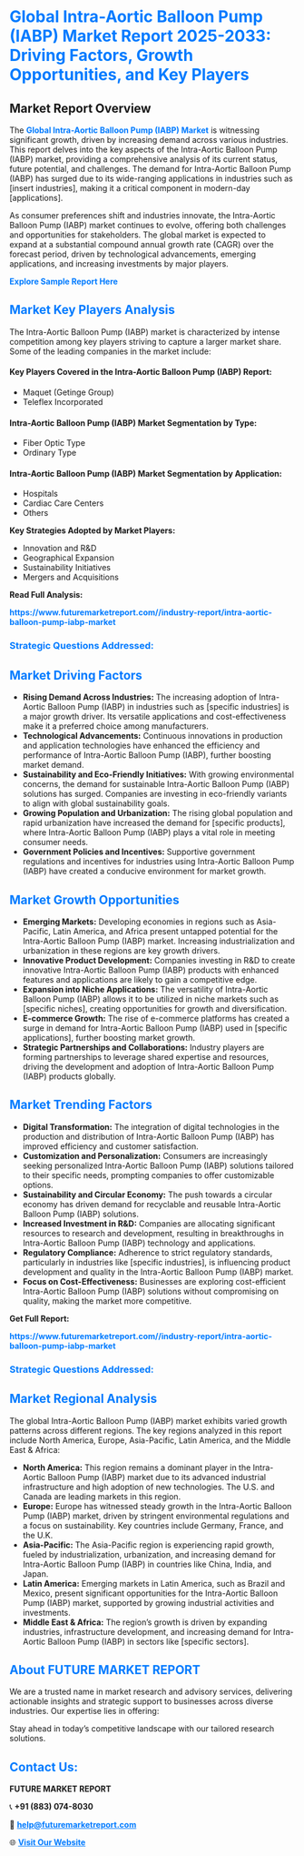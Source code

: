 <h1 style="color: #007BFF;">Global Intra-Aortic Balloon Pump (IABP) Market Report 2025-2033: Driving Factors, Growth Opportunities, and Key Players</h1>

<section id="overview">
<h2>Market Report Overview</h2>
<p>The <a href="https://www.futuremarketreport.com//industry-report/intra-aortic-balloon-pump-iabp-market" style="color: #007BFF; text-decoration: none;"><strong>Global Intra-Aortic Balloon Pump (IABP) Market</strong></a> is witnessing significant growth, driven by increasing demand across various industries. This report delves into the key aspects of the Intra-Aortic Balloon Pump (IABP) market, providing a comprehensive analysis of its current status, future potential, and challenges. The demand for Intra-Aortic Balloon Pump (IABP) has surged due to its wide-ranging applications in industries such as [insert industries], making it a critical component in modern-day [applications].</p>
<p>As consumer preferences shift and industries innovate, the Intra-Aortic Balloon Pump (IABP) market continues to evolve, offering both challenges and opportunities for stakeholders. The global market is expected to expand at a substantial compound annual growth rate (CAGR) over the forecast period, driven by technological advancements, emerging applications, and increasing investments by major players.</p>
</section>

<section id="overview">
<p><a href="https://www.futuremarketreport.com//request-sample/reportId=80034" style="color: #007BFF; text-decoration: none;"><strong>Explore Sample Report Here</strong></a></p>
</section>

<section id="key-players">
<h2 style="color: #007BFF;">Market Key Players Analysis</h2>
<p>The Intra-Aortic Balloon Pump (IABP) market is characterized by intense competition among key players striving to capture a larger market share. Some of the leading companies in the market include:</p>
<h4>Key Players Covered in the Intra-Aortic Balloon Pump (IABP) Report:</h4>
<ul><li>Maquet (Getinge Group)</li><li>Teleflex Incorporated</li></ul>
<h4>Intra-Aortic Balloon Pump (IABP) Market Segmentation by Type:</h4>
<ul><li>Fiber Optic Type</li><li>Ordinary Type</li></ul>

<h4>Intra-Aortic Balloon Pump (IABP) Market Segmentation by Application:</h4>
<ul><li>Hospitals</li><li>Cardiac Care Centers</li><li>Others</li></ul>
<p><strong>Key Strategies Adopted by Market Players:</strong></p>
<ul>
<li>Innovation and R&D</li>
<li>Geographical Expansion</li>
<li>Sustainability Initiatives</li>
<li>Mergers and Acquisitions</li>
</ul>
</section>

<section>
<p><strong>Read Full Analysis: </strong></p><a href="https://www.futuremarketreport.com//industry-report/intra-aortic-balloon-pump-iabp-market" style="color: #007BFF; text-decoration: none;"><strong>https://www.futuremarketreport.com//industry-report/intra-aortic-balloon-pump-iabp-market</strong></a>
<h3 style="color: #007BFF;">Strategic Questions Addressed:</h3>
</section>

<section id="driving-factors">
<h2 style="color: #007BFF;">Market Driving Factors</h2>
<ul>
<li><strong>Rising Demand Across Industries:</strong> The increasing adoption of Intra-Aortic Balloon Pump (IABP) in industries such as [specific industries] is a major growth driver. Its versatile applications and cost-effectiveness make it a preferred choice among manufacturers.</li>
<li><strong>Technological Advancements:</strong> Continuous innovations in production and application technologies have enhanced the efficiency and performance of Intra-Aortic Balloon Pump (IABP), further boosting market demand.</li>
<li><strong>Sustainability and Eco-Friendly Initiatives:</strong> With growing environmental concerns, the demand for sustainable Intra-Aortic Balloon Pump (IABP) solutions has surged. Companies are investing in eco-friendly variants to align with global sustainability goals.</li>
<li><strong>Growing Population and Urbanization:</strong> The rising global population and rapid urbanization have increased the demand for [specific products], where Intra-Aortic Balloon Pump (IABP) plays a vital role in meeting consumer needs.</li>
<li><strong>Government Policies and Incentives:</strong> Supportive government regulations and incentives for industries using Intra-Aortic Balloon Pump (IABP) have created a conducive environment for market growth.</li>
</ul>
</section>

<section id="growth-opportunities">
<h2 style="color: #007BFF;">Market Growth Opportunities</h2>
<ul>
<li><strong>Emerging Markets:</strong> Developing economies in regions such as Asia-Pacific, Latin America, and Africa present untapped potential for the Intra-Aortic Balloon Pump (IABP) market. Increasing industrialization and urbanization in these regions are key growth drivers.</li>
<li><strong>Innovative Product Development:</strong> Companies investing in R&D to create innovative Intra-Aortic Balloon Pump (IABP) products with enhanced features and applications are likely to gain a competitive edge.</li>
<li><strong>Expansion into Niche Applications:</strong> The versatility of Intra-Aortic Balloon Pump (IABP) allows it to be utilized in niche markets such as [specific niches], creating opportunities for growth and diversification.</li>
<li><strong>E-commerce Growth:</strong> The rise of e-commerce platforms has created a surge in demand for Intra-Aortic Balloon Pump (IABP) used in [specific applications], further boosting market growth.</li>
<li><strong>Strategic Partnerships and Collaborations:</strong> Industry players are forming partnerships to leverage shared expertise and resources, driving the development and adoption of Intra-Aortic Balloon Pump (IABP) products globally.</li>
</ul>
</section>

<section id="trending-factors">
<h2 style="color: #007BFF;">Market Trending Factors</h2>
<ul>
<li><strong>Digital Transformation:</strong> The integration of digital technologies in the production and distribution of Intra-Aortic Balloon Pump (IABP) has improved efficiency and customer satisfaction.</li>
<li><strong>Customization and Personalization:</strong> Consumers are increasingly seeking personalized Intra-Aortic Balloon Pump (IABP) solutions tailored to their specific needs, prompting companies to offer customizable options.</li>
<li><strong>Sustainability and Circular Economy:</strong> The push towards a circular economy has driven demand for recyclable and reusable Intra-Aortic Balloon Pump (IABP) solutions.</li>
<li><strong>Increased Investment in R&D:</strong> Companies are allocating significant resources to research and development, resulting in breakthroughs in Intra-Aortic Balloon Pump (IABP) technology and applications.</li>
<li><strong>Regulatory Compliance:</strong> Adherence to strict regulatory standards, particularly in industries like [specific industries], is influencing product development and quality in the Intra-Aortic Balloon Pump (IABP) market.</li>
<li><strong>Focus on Cost-Effectiveness:</strong> Businesses are exploring cost-efficient Intra-Aortic Balloon Pump (IABP) solutions without compromising on quality, making the market more competitive.</li>
</ul>
</section>

<section>
<p><strong>Get Full Report: </strong></p><a href="https://www.futuremarketreport.com//industry-report/intra-aortic-balloon-pump-iabp-market" style="color: #007BFF; text-decoration: none;"><strong>https://www.futuremarketreport.com//industry-report/intra-aortic-balloon-pump-iabp-market</strong></a>
<h3 style="color: #007BFF;">Strategic Questions Addressed:</h3>
</section>


<section id="regional-analysis">
<h2 style="color: #007BFF;">Market Regional Analysis</h2>
<p>The global Intra-Aortic Balloon Pump (IABP) market exhibits varied growth patterns across different regions. The key regions analyzed in this report include North America, Europe, Asia-Pacific, Latin America, and the Middle East & Africa:</p>
<ul>
<li><strong>North America:</strong> This region remains a dominant player in the Intra-Aortic Balloon Pump (IABP) market due to its advanced industrial infrastructure and high adoption of new technologies. The U.S. and Canada are leading markets in this region.</li>
<li><strong>Europe:</strong> Europe has witnessed steady growth in the Intra-Aortic Balloon Pump (IABP) market, driven by stringent environmental regulations and a focus on sustainability. Key countries include Germany, France, and the U.K.</li>
<li><strong>Asia-Pacific:</strong> The Asia-Pacific region is experiencing rapid growth, fueled by industrialization, urbanization, and increasing demand for Intra-Aortic Balloon Pump (IABP) in countries like China, India, and Japan.</li>
<li><strong>Latin America:</strong> Emerging markets in Latin America, such as Brazil and Mexico, present significant opportunities for the Intra-Aortic Balloon Pump (IABP) market, supported by growing industrial activities and investments.</li>
<li><strong>Middle East & Africa:</strong> The region’s growth is driven by expanding industries, infrastructure development, and increasing demand for Intra-Aortic Balloon Pump (IABP) in sectors like [specific sectors].</li>
</ul>
</section>

<footer>
<h2 style="color: #007BFF;">About FUTURE MARKET REPORT</h2>
<p>We are a trusted name in market research and advisory services, delivering actionable insights and strategic support to businesses across diverse industries. Our expertise lies in offering:</p>

<p>Stay ahead in today’s competitive landscape with our tailored research solutions.</p>

<h2 style="color: #007BFF;">Contact Us:</h2>
<p><strong>FUTURE MARKET REPORT</strong></p>
<p>📞 <strong>+91 (883) 074-8030</strong></p>
<p>📧 <strong><a href="mailto:help@futuremarketreport.com" style="color: #007BFF;">help@futuremarketreport.com</a></strong></p>
<p>🌐 <strong><a href="https://www.futuremarketreport.com/" style="color: #007BFF;">Visit Our Website</a></strong></p>
</footer>